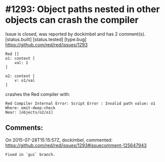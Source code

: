 
#1293: Object paths nested in other objects can crash the compiler
================================================================================
Issue is closed, was reported by dockimbel and has 2 comment(s).
[status.built] [status.tested] [type.bug]
<https://github.com/red/red/issues/1293>

```
Red []
o1: context [
    val: 1
]

o2: context [
    v: o1/val
]
```

crashes the Red compiler with:

```
Red Compiler Internal Error: Script Error : Invalid path value: o1
Where: emit-deep-check 
Near: [objects/o2/o1]
```



Comments:
--------------------------------------------------------------------------------

On 2015-07-28T15:15:57Z, dockimbel, commented:
<https://github.com/red/red/issues/1293#issuecomment-125647943>

    Fixed in `gui` branch.

